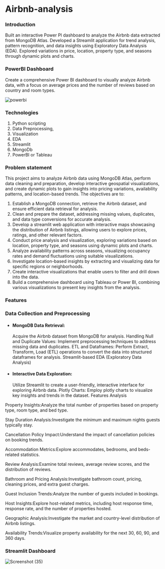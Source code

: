 # Airbnb-analysis

### Introduction
Built an interactive Power PI dashboard to analyze the Airbnb data extracted from MongoDB Atlas. Developed a Streamlit application for trend analysis, pattern recognition, and data insights using Exploratory Data Analysis (EDA). Explored variations in price, location, property type, and seasons through dynamic plots and charts.

### PowerBI Dashboard
Create a comprehensive Power BI dashboard to visually analyze Airbnb data, with a focus on average prices and the number of reviews based on country and room types.

![powerbi](https://github.com/jayakaviravi/Airbnb-analysis/assets/156929580/2fa98e36-64c2-44f9-8866-017e6de8e8b3)



### Technologies
1. Python scripting
2. Data Preprocessing,
3. Visualization
4. EDA
5. Streamlit
6. MongoDb
7. PowerBI or Tableau


 ### Problem statement

 This project aims to analyze Airbnb data using MongoDB Atlas, perform data cleaning
and preparation, develop interactive geospatial visualizations, and create dynamic
plots to gain insights into pricing variations, availability patterns, and location-based
trends. The objectives are to:
1. Establish a MongoDB connection, retrieve the Airbnb dataset, and ensure
efficient data retrieval for analysis.
2. Clean and prepare the dataset, addressing missing values, duplicates, and
data type conversions for accurate analysis.
3. Develop a streamlit web application with interactive maps showcasing the
distribution of Airbnb listings, allowing users to explore prices, ratings, and
other relevant factors.
4. Conduct price analysis and visualization, exploring variations based on
location, property type, and seasons using dynamic plots and charts.
5. Analyze availability patterns across seasons, visualizing occupancy rates and
demand fluctuations using suitable visualizations.
6. Investigate location-based insights by extracting and visualizing data for
specific regions or neighborhoods.
7. Create interactive visualizations that enable users to filter and drill down into
the data.
8. Build a comprehensive dashboard using Tableau or Power BI, combining
various visualizations to present key insights from the analysis.

### Features

### Data Collection and Preprocessing

- #### MongoDB Data Retrieval:
  Acquire the Airbnb dataset from MongoDB for analysis.
Handling Null and Duplicate Values: Implement preprocessing techniques to address missing data and duplicates.
ETL and Dataframes: Perform Extract, Transform, Load (ETL) operations to convert the data into structured dataframes for analysis.
Streamlit-based EDA (Exploratory Data Analysis)

- #### Interactive Data Exploration:
   Utilize Streamlit to create a user-friendly, interactive interface for exploring Airbnb data.
Plotly Charts: Employ plotly charts to visualize key insights and trends in the dataset.
Features Analysis

Property Insights:Analyze the total number of properties based on property type, room type, and bed type.

Stay Duration Analysis:Investigate the minimum and maximum nights guests typically stay.

Cancellation Policy Impact:Understand the impact of cancellation policies on booking trends.

Accommodation Metrics:Explore accommodates, bedrooms, and beds-related statistics.

Review Analysis:Examine total reviews, average review scores, and the distribution of reviews.

Bathroom and Pricing Analysis:Investigate bathroom count, pricing, cleaning prices, and extra guest charges.

Guest Inclusion Trends:Analyze the number of guests included in bookings.

Host Insights:Explore host-related metrics, including host response time, response rate, and the number of properties hosted.

Geographic Analysis:Investigate the market and country-level distribution of Airbnb listings.

Availability Trends:Visualize property availability for the next 30, 60, 90, and 360 days.

### Streamlit Dashboard



![Screenshot (35)](https://github.com/jayakaviravi/Airbnb-analysis/assets/156929580/61e9b642-43de-4642-81c9-3e27ad2ccfe0)



